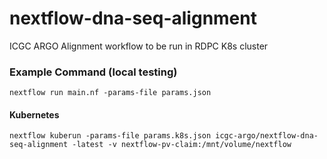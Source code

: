 # nextflow-dna-seq-alignment
ICGC ARGO Alignment workflow to be run in RDPC K8s cluster

### Example Command (local testing)
`nextflow run main.nf -params-file params.json`

#### Kubernetes
`nextflow kuberun -params-file params.k8s.json icgc-argo/nextflow-dna-seq-alignment -latest -v nextflow-pv-claim:/mnt/volume/nextflow`